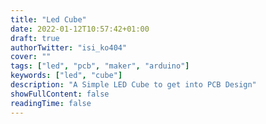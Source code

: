 ```yaml
---
title: "Led Cube"
date: 2022-01-12T10:57:42+01:00
draft: true
authorTwitter: "isi_ko404"
cover: ""
tags: ["led", "pcb", "maker", "arduino"]
keywords: ["led", "cube"]
description: "A Simple LED Cube to get into PCB Design"
showFullContent: false
readingTime: false
---
```


